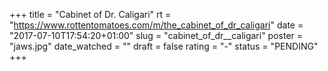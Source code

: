 +++
title = "Cabinet of Dr. Caligari"
rt = "https://www.rottentomatoes.com/m/the_cabinet_of_dr_caligari"
date = "2017-07-10T17:54:20+01:00"
slug = "cabinet_of_dr__caligari"
poster = "jaws.jpg"
date_watched = ""
draft = false
rating = "-"
status = "PENDING"
+++
